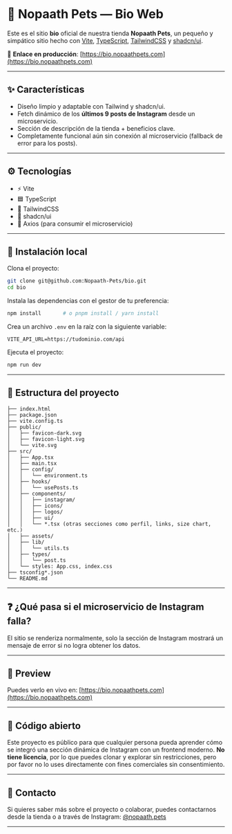 # 🐾 Nopaath Pets — Bio Web

Este es el sitio **bio** oficial de nuestra tienda **Nopaath Pets**, un pequeño y simpático sitio hecho con [Vite](https://vitejs.dev/), [TypeScript](https://www.typescriptlang.org/), [TailwindCSS](https://tailwindcss.com/) y [shadcn/ui](https://ui.shadcn.com/).

🔗 **Enlace en producción**: [https://bio.nopaathpets.com](https://bio.nopaathpets.com)

---

## ✨ Características

- Diseño limpio y adaptable con Tailwind y shadcn/ui.
- Fetch dinámico de los **últimos 9 posts de Instagram** desde un microservicio.
- Sección de descripción de la tienda + beneficios clave.
- Completamente funcional aún sin conexión al microservicio (fallback de error para los posts).

---

## ⚙️ Tecnologías

- ⚡️ Vite
- 🟦 TypeScript
- 🎨 TailwindCSS
- 🧩 shadcn/ui
- 🔁 Axios (para consumir el microservicio)

---

## 🚀 Instalación local

Clona el proyecto:

```bash
git clone git@github.com:Nopaath-Pets/bio.git
cd bio
```

Instala las dependencias con el gestor de tu preferencia:

```bash
npm install       # o pnpm install / yarn install
```

Crea un archivo `.env` en la raíz con la siguiente variable:

```env
VITE_API_URL=https://tudominio.com/api
```

Ejecuta el proyecto:

```bash
npm run dev
```

---

## 📁 Estructura del proyecto

```
├── index.html
├── package.json
├── vite.config.ts
├── public/
│   ├── favicon-dark.svg
│   ├── favicon-light.svg
│   └── vite.svg
├── src/
│   ├── App.tsx
│   ├── main.tsx
│   ├── config/
│   │   └── environment.ts
│   ├── hooks/
│   │   └── usePosts.ts
│   ├── components/
│   │   ├── instagram/
│   │   ├── icons/
│   │   ├── logos/
│   │   ├── ui/
│   │   └── *.tsx (otras secciones como perfil, links, size chart, etc.)
│   ├── assets/
│   ├── lib/
│   │   └── utils.ts
│   ├── types/
│   │   └── post.ts
│   └── styles: App.css, index.css
├── tsconfig*.json
└── README.md
```

---

## ❓ ¿Qué pasa si el microservicio de Instagram falla?

El sitio se renderiza normalmente, solo la sección de Instagram mostrará un mensaje de error si no logra obtener los datos.

---

## 🧪 Preview

Puedes verlo en vivo en: [https://bio.nopaathpets.com](https://bio.nopaathpets.com)

---

## 📖 Código abierto

Este proyecto es público para que cualquier persona pueda aprender cómo se integró una sección dinámica de Instagram con un frontend moderno. **No tiene licencia**, por lo que puedes clonar y explorar sin restricciones, pero por favor no lo uses directamente con fines comerciales sin consentimiento.

---

## 💬 Contacto

Si quieres saber más sobre el proyecto o colaborar, puedes contactarnos desde la tienda o a través de Instagram: [@nopaath.pets](https://www.instagram.com/nopaath.pets)

---
